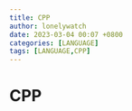 ```yaml
---
title: CPP
author: lonelywatch
date: 2023-03-04 00:07 +0800
categories: [LANGUAGE]
tags: [LANGUAGE,CPP]
---
```


# CPP

